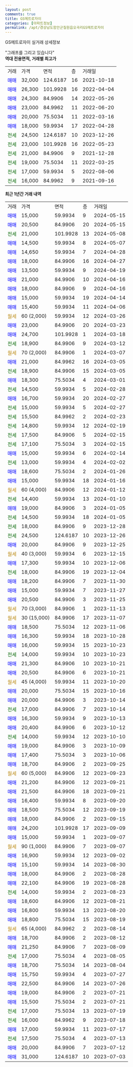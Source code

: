 ```yaml
---
layout: post
comments: true
title: GS메트로자이
categories: [아파트정보]
permalink: /apt/경상남도함안군칠원읍오곡리GS메트로자이
---
```


GS메트로자이 실거래 상세정보

<script type="text/javascript">
  google.charts.load('current', {'packages':['line', 'corechart']});
  google.charts.setOnLoadCallback(drawChart);

  function drawChart() {
    var data = new google.visualization.DataTable();
    data.addColumn('date', '거래일');
    data.addColumn('number', "매매");
    data.addColumn('number', "전세");
    data.addColumn('number', "전매");

    data.addRows([[new Date(Date.parse("2024-05-15")), 15000, null, null], [new Date(Date.parse("2024-05-15")), 20500, null, null], [new Date(Date.parse("2024-05-08")), null, 21000, null], [new Date(Date.parse("2024-05-07")), 14500, null, null], [new Date(Date.parse("2024-04-28")), 14650, null, null], [new Date(Date.parse("2024-04-27")), 18000, null, null], [new Date(Date.parse("2024-04-19")), 13500, null, null], [new Date(Date.parse("2024-04-16")), 21000, null, null], [new Date(Date.parse("2024-04-16")), 18000, null, null], [new Date(Date.parse("2024-04-14")), 15000, null, null], [new Date(Date.parse("2024-04-06")), 15400, null, null], [new Date(Date.parse("2024-03-26")), null, null, null], [new Date(Date.parse("2024-03-23")), 23000, null, null], [new Date(Date.parse("2024-03-18")), 24700, null, null], [new Date(Date.parse("2024-03-12")), null, 18900, null], [new Date(Date.parse("2024-03-07")), null, null, null], [new Date(Date.parse("2024-03-05")), 21000, null, null], [new Date(Date.parse("2024-03-05")), null, 18900, null], [new Date(Date.parse("2024-03-01")), 18300, null, null], [new Date(Date.parse("2024-02-28")), null, 14500, null], [new Date(Date.parse("2024-02-27")), 16700, null, null], [new Date(Date.parse("2024-02-27")), null, 15000, null], [new Date(Date.parse("2024-02-23")), null, 15500, null], [new Date(Date.parse("2024-02-19")), null, 14800, null], [new Date(Date.parse("2024-02-15")), null, 17500, null], [new Date(Date.parse("2024-02-15")), null, 17100, null], [new Date(Date.parse("2024-02-14")), 15000, null, null], [new Date(Date.parse("2024-02-02")), null, 13000, null], [new Date(Date.parse("2024-01-26")), 18600, null, null], [new Date(Date.parse("2024-01-16")), 15000, null, null], [new Date(Date.parse("2024-01-12")), null, null, null], [new Date(Date.parse("2024-01-10")), null, 14400, null], [new Date(Date.parse("2024-01-05")), 19000, null, null], [new Date(Date.parse("2024-01-05")), null, 14500, null], [new Date(Date.parse("2023-12-28")), null, 18000, null], [new Date(Date.parse("2023-12-26")), null, 24500, null], [new Date(Date.parse("2023-12-25")), 20000, null, null], [new Date(Date.parse("2023-12-15")), null, null, null], [new Date(Date.parse("2023-12-06")), 17300, null, null], [new Date(Date.parse("2023-12-04")), null, 18000, null], [new Date(Date.parse("2023-11-30")), 18200, null, null], [new Date(Date.parse("2023-11-27")), 15000, null, null], [new Date(Date.parse("2023-11-25")), 20500, null, null], [new Date(Date.parse("2023-11-13")), null, null, null], [new Date(Date.parse("2023-11-07")), null, null, null], [new Date(Date.parse("2023-11-06")), 18500, null, null], [new Date(Date.parse("2023-10-28")), 16300, null, null], [new Date(Date.parse("2023-10-23")), 16000, null, null], [new Date(Date.parse("2023-10-23")), null, 14000, null], [new Date(Date.parse("2023-10-21")), 21300, null, null], [new Date(Date.parse("2023-10-21")), 20500, null, null], [new Date(Date.parse("2023-10-20")), null, null, null], [new Date(Date.parse("2023-10-16")), 20000, null, null], [new Date(Date.parse("2023-10-14")), 20000, null, null], [new Date(Date.parse("2023-10-14")), null, 17000, null], [new Date(Date.parse("2023-10-13")), 16300, null, null], [new Date(Date.parse("2023-10-12")), 20400, null, null], [new Date(Date.parse("2023-10-10")), null, 14000, null], [new Date(Date.parse("2023-10-09")), 19000, null, null], [new Date(Date.parse("2023-10-06")), 17400, null, null], [new Date(Date.parse("2023-09-25")), 18700, null, null], [new Date(Date.parse("2023-09-23")), null, null, null], [new Date(Date.parse("2023-09-21")), 21200, null, null], [new Date(Date.parse("2023-09-21")), 21500, null, null], [new Date(Date.parse("2023-09-20")), 16400, null, null], [new Date(Date.parse("2023-09-19")), 18500, null, null], [new Date(Date.parse("2023-09-15")), 18000, null, null], [new Date(Date.parse("2023-09-09")), 24200, null, null], [new Date(Date.parse("2023-09-07")), 15000, null, null], [new Date(Date.parse("2023-09-07")), null, null, null], [new Date(Date.parse("2023-09-02")), 16900, null, null], [new Date(Date.parse("2023-08-30")), 15100, null, null], [new Date(Date.parse("2023-08-28")), 18000, null, null], [new Date(Date.parse("2023-08-28")), 22100, null, null], [new Date(Date.parse("2023-08-23")), null, 14000, null], [new Date(Date.parse("2023-08-21")), 18600, null, null], [new Date(Date.parse("2023-08-20")), 16800, null, null], [new Date(Date.parse("2023-08-19")), 18800, null, null], [new Date(Date.parse("2023-08-14")), null, null, null], [new Date(Date.parse("2023-08-12")), 18700, null, null], [new Date(Date.parse("2023-08-09")), 21250, null, null], [new Date(Date.parse("2023-08-05")), null, 17000, null], [new Date(Date.parse("2023-08-04")), 18700, null, null], [new Date(Date.parse("2023-07-27")), 15750, null, null], [new Date(Date.parse("2023-07-26")), 22500, null, null], [new Date(Date.parse("2023-07-21")), 19000, null, null], [new Date(Date.parse("2023-07-21")), 15500, null, null], [new Date(Date.parse("2023-07-19")), null, 17000, null], [new Date(Date.parse("2023-07-18")), null, 16000, null], [new Date(Date.parse("2023-07-17")), 17000, null, null], [new Date(Date.parse("2023-07-13")), null, 17500, null], [new Date(Date.parse("2023-07-12")), 20000, null, null], [new Date(Date.parse("2023-07-03")), 31000, null, null]]);

    var options = {
      hAxis: {
        format: 'yyyy/MM/dd'
      },    
      lineWidth: 0,
      pointsVisible: true,    
      title: '최근 1년간 유형별 실거래가 분포',
      legend: { position: 'bottom' }
    };

    var formatter = new google.visualization.NumberFormat({pattern:'###,###'} );
    formatter.format(data, 1);
    formatter.format(data, 2);
    
    setTimeout(function() {
        var chart = new google.visualization.LineChart(document.getElementById('columnchart_material'));
        chart.draw(data, (options));
        document.getElementById('loading').style.display = 'none';
    }, 200);
  }
</script>


<div id="loading" style="z-index:20; display: block; margin-left: 0px">"그래프를 그리고 있습니다"</div>
<div id="columnchart_material" style="width: 95%; margin-left: 0px; display: block"></div>
<!-- contents start -->
<b>역대 전용면적, 거래별 최고가</b>
<table class="sortable">
    <tr>
      <td>거래</td>
      <td>가격</td>
      <td>면적</td>
      <td>층</td>
      <td>거래일</td>
    </tr>
        <tr>
          <td><a style="color: blue">매매</a></td>
          <td>32,000</td>
          <td>124.6187</td>
          <td>16</td>
          <td>2021-10-18</td>
        </tr>            <tr>
          <td><a style="color: blue">매매</a></td>
          <td>26,300</td>
          <td>101.9928</td>
          <td>16</td>
          <td>2022-04-04</td>
        </tr>            <tr>
          <td><a style="color: blue">매매</a></td>
          <td>24,300</td>
          <td>84.9906</td>
          <td>14</td>
          <td>2022-05-26</td>
        </tr>            <tr>
          <td><a style="color: blue">매매</a></td>
          <td>23,000</td>
          <td>84.9962</td>
          <td>11</td>
          <td>2022-06-20</td>
        </tr>            <tr>
          <td><a style="color: blue">매매</a></td>
          <td>20,000</td>
          <td>75.5034</td>
          <td>11</td>
          <td>2022-03-16</td>
        </tr>            <tr>
          <td><a style="color: blue">매매</a></td>
          <td>18,000</td>
          <td>59.9934</td>
          <td>17</td>
          <td>2022-04-28</td>
        </tr>        
        <tr>
              <td><a style="color: darkgreen">전세</a></td>
              <td>24,500</td>
              <td>124.6187</td>
              <td>10</td>
              <td>2023-12-26</td>
            </tr>            <tr>
              <td><a style="color: darkgreen">전세</a></td>
              <td>23,000</td>
              <td>101.9928</td>
              <td>16</td>
              <td>2022-05-23</td>
            </tr>            <tr>
              <td><a style="color: darkgreen">전세</a></td>
              <td>21,000</td>
              <td>84.9906</td>
              <td>9</td>
              <td>2021-12-28</td>
            </tr>            <tr>
              <td><a style="color: darkgreen">전세</a></td>
              <td>19,000</td>
              <td>75.5034</td>
              <td>11</td>
              <td>2022-03-25</td>
            </tr>            <tr>
              <td><a style="color: darkgreen">전세</a></td>
              <td>17,000</td>
              <td>59.9934</td>
              <td>5</td>
              <td>2022-08-06</td>
            </tr>            <tr>
              <td><a style="color: darkgreen">전세</a></td>
              <td>16,000</td>
              <td>84.9962</td>
              <td>9</td>
              <td>2021-09-16</td>
            </tr>        
    
</table>

<b>최근 1년간 거래 내역</b>

<table class="sortable">
    <tr>
      <td>거래</td>
      <td>가격</td>
      <td>면적</td>
      <td>층</td>
      <td>거래일</td>
    </tr>
    <tr>
      <td><a style="color: blue">매매</a></td>
      <td>15,000</td>
      <td>59.9934</td>
      <td>9</td>
      <td>2024-05-15</td>
    </tr>          <tr>
      <td><a style="color: blue">매매</a></td>
      <td>20,500</td>
      <td>84.9906</td>
      <td>20</td>
      <td>2024-05-15</td>
    </tr>          <tr>
      <td><a style="color: darkgreen">전세</a></td>
      <td>21,000</td>
      <td>101.9928</td>
      <td>13</td>
      <td>2024-05-08</td>
    </tr>          <tr>
      <td><a style="color: blue">매매</a></td>
      <td>14,500</td>
      <td>59.9934</td>
      <td>8</td>
      <td>2024-05-07</td>
    </tr>          <tr>
      <td><a style="color: blue">매매</a></td>
      <td>14,650</td>
      <td>59.9934</td>
      <td>7</td>
      <td>2024-04-28</td>
    </tr>          <tr>
      <td><a style="color: blue">매매</a></td>
      <td>18,000</td>
      <td>84.9906</td>
      <td>16</td>
      <td>2024-04-27</td>
    </tr>          <tr>
      <td><a style="color: blue">매매</a></td>
      <td>13,500</td>
      <td>59.9934</td>
      <td>9</td>
      <td>2024-04-19</td>
    </tr>          <tr>
      <td><a style="color: blue">매매</a></td>
      <td>21,000</td>
      <td>84.9906</td>
      <td>10</td>
      <td>2024-04-16</td>
    </tr>          <tr>
      <td><a style="color: blue">매매</a></td>
      <td>18,000</td>
      <td>84.9906</td>
      <td>9</td>
      <td>2024-04-16</td>
    </tr>          <tr>
      <td><a style="color: blue">매매</a></td>
      <td>15,000</td>
      <td>59.9934</td>
      <td>19</td>
      <td>2024-04-14</td>
    </tr>          <tr>
      <td><a style="color: blue">매매</a></td>
      <td>15,400</td>
      <td>59.9934</td>
      <td>11</td>
      <td>2024-04-06</td>
    </tr>          <tr>
      <td><a style="color: darkgoldenrod">월세</a></td>
      <td>60 (2,000)</td>
      <td>59.9934</td>
      <td>12</td>
      <td>2024-03-26</td>
    </tr>          <tr>
      <td><a style="color: blue">매매</a></td>
      <td>23,000</td>
      <td>84.9906</td>
      <td>20</td>
      <td>2024-03-23</td>
    </tr>          <tr>
      <td><a style="color: blue">매매</a></td>
      <td>24,700</td>
      <td>101.9928</td>
      <td>1</td>
      <td>2024-03-18</td>
    </tr>          <tr>
      <td><a style="color: darkgreen">전세</a></td>
      <td>18,900</td>
      <td>84.9906</td>
      <td>9</td>
      <td>2024-03-12</td>
    </tr>          <tr>
      <td><a style="color: darkgoldenrod">월세</a></td>
      <td>70 (2,000)</td>
      <td>84.9906</td>
      <td>1</td>
      <td>2024-03-07</td>
    </tr>          <tr>
      <td><a style="color: blue">매매</a></td>
      <td>21,000</td>
      <td>84.9962</td>
      <td>16</td>
      <td>2024-03-05</td>
    </tr>          <tr>
      <td><a style="color: darkgreen">전세</a></td>
      <td>18,900</td>
      <td>84.9906</td>
      <td>15</td>
      <td>2024-03-05</td>
    </tr>          <tr>
      <td><a style="color: blue">매매</a></td>
      <td>18,300</td>
      <td>75.5034</td>
      <td>4</td>
      <td>2024-03-01</td>
    </tr>          <tr>
      <td><a style="color: darkgreen">전세</a></td>
      <td>14,500</td>
      <td>59.9934</td>
      <td>5</td>
      <td>2024-02-28</td>
    </tr>          <tr>
      <td><a style="color: blue">매매</a></td>
      <td>16,700</td>
      <td>59.9934</td>
      <td>20</td>
      <td>2024-02-27</td>
    </tr>          <tr>
      <td><a style="color: darkgreen">전세</a></td>
      <td>15,000</td>
      <td>59.9934</td>
      <td>5</td>
      <td>2024-02-27</td>
    </tr>          <tr>
      <td><a style="color: darkgreen">전세</a></td>
      <td>15,500</td>
      <td>84.9962</td>
      <td>2</td>
      <td>2024-02-23</td>
    </tr>          <tr>
      <td><a style="color: darkgreen">전세</a></td>
      <td>14,800</td>
      <td>59.9934</td>
      <td>12</td>
      <td>2024-02-19</td>
    </tr>          <tr>
      <td><a style="color: darkgreen">전세</a></td>
      <td>17,500</td>
      <td>84.9906</td>
      <td>5</td>
      <td>2024-02-15</td>
    </tr>          <tr>
      <td><a style="color: darkgreen">전세</a></td>
      <td>17,100</td>
      <td>75.5034</td>
      <td>3</td>
      <td>2024-02-15</td>
    </tr>          <tr>
      <td><a style="color: blue">매매</a></td>
      <td>15,000</td>
      <td>59.9934</td>
      <td>6</td>
      <td>2024-02-14</td>
    </tr>          <tr>
      <td><a style="color: darkgreen">전세</a></td>
      <td>13,000</td>
      <td>59.9934</td>
      <td>4</td>
      <td>2024-02-02</td>
    </tr>          <tr>
      <td><a style="color: blue">매매</a></td>
      <td>18,600</td>
      <td>75.5034</td>
      <td>2</td>
      <td>2024-01-26</td>
    </tr>          <tr>
      <td><a style="color: blue">매매</a></td>
      <td>15,000</td>
      <td>59.9934</td>
      <td>18</td>
      <td>2024-01-16</td>
    </tr>          <tr>
      <td><a style="color: darkgoldenrod">월세</a></td>
      <td>60 (4,000)</td>
      <td>84.9906</td>
      <td>12</td>
      <td>2024-01-12</td>
    </tr>          <tr>
      <td><a style="color: darkgreen">전세</a></td>
      <td>14,400</td>
      <td>59.9934</td>
      <td>13</td>
      <td>2024-01-10</td>
    </tr>          <tr>
      <td><a style="color: blue">매매</a></td>
      <td>19,000</td>
      <td>84.9906</td>
      <td>3</td>
      <td>2024-01-05</td>
    </tr>          <tr>
      <td><a style="color: darkgreen">전세</a></td>
      <td>14,500</td>
      <td>59.9934</td>
      <td>18</td>
      <td>2024-01-05</td>
    </tr>          <tr>
      <td><a style="color: darkgreen">전세</a></td>
      <td>18,000</td>
      <td>84.9906</td>
      <td>9</td>
      <td>2023-12-28</td>
    </tr>          <tr>
      <td><a style="color: darkgreen">전세</a></td>
      <td>24,500</td>
      <td>124.6187</td>
      <td>10</td>
      <td>2023-12-26</td>
    </tr>          <tr>
      <td><a style="color: blue">매매</a></td>
      <td>20,000</td>
      <td>84.9906</td>
      <td>9</td>
      <td>2023-12-25</td>
    </tr>          <tr>
      <td><a style="color: darkgoldenrod">월세</a></td>
      <td>40 (3,000)</td>
      <td>59.9934</td>
      <td>6</td>
      <td>2023-12-15</td>
    </tr>          <tr>
      <td><a style="color: blue">매매</a></td>
      <td>17,300</td>
      <td>59.9934</td>
      <td>10</td>
      <td>2023-12-06</td>
    </tr>          <tr>
      <td><a style="color: darkgreen">전세</a></td>
      <td>18,000</td>
      <td>84.9906</td>
      <td>19</td>
      <td>2023-12-04</td>
    </tr>          <tr>
      <td><a style="color: blue">매매</a></td>
      <td>18,200</td>
      <td>84.9906</td>
      <td>7</td>
      <td>2023-11-30</td>
    </tr>          <tr>
      <td><a style="color: blue">매매</a></td>
      <td>15,000</td>
      <td>59.9934</td>
      <td>7</td>
      <td>2023-11-27</td>
    </tr>          <tr>
      <td><a style="color: blue">매매</a></td>
      <td>20,500</td>
      <td>84.9906</td>
      <td>3</td>
      <td>2023-11-25</td>
    </tr>          <tr>
      <td><a style="color: darkgoldenrod">월세</a></td>
      <td>70 (3,000)</td>
      <td>84.9906</td>
      <td>1</td>
      <td>2023-11-13</td>
    </tr>          <tr>
      <td><a style="color: darkgoldenrod">월세</a></td>
      <td>30 (15,000)</td>
      <td>84.9906</td>
      <td>17</td>
      <td>2023-11-07</td>
    </tr>          <tr>
      <td><a style="color: blue">매매</a></td>
      <td>18,500</td>
      <td>75.5034</td>
      <td>12</td>
      <td>2023-11-06</td>
    </tr>          <tr>
      <td><a style="color: blue">매매</a></td>
      <td>16,300</td>
      <td>59.9934</td>
      <td>18</td>
      <td>2023-10-28</td>
    </tr>          <tr>
      <td><a style="color: blue">매매</a></td>
      <td>16,000</td>
      <td>59.9934</td>
      <td>15</td>
      <td>2023-10-23</td>
    </tr>          <tr>
      <td><a style="color: darkgreen">전세</a></td>
      <td>14,000</td>
      <td>59.9934</td>
      <td>10</td>
      <td>2023-10-23</td>
    </tr>          <tr>
      <td><a style="color: blue">매매</a></td>
      <td>21,300</td>
      <td>84.9906</td>
      <td>10</td>
      <td>2023-10-21</td>
    </tr>          <tr>
      <td><a style="color: blue">매매</a></td>
      <td>20,500</td>
      <td>84.9906</td>
      <td>6</td>
      <td>2023-10-21</td>
    </tr>          <tr>
      <td><a style="color: darkgoldenrod">월세</a></td>
      <td>45 (4,000)</td>
      <td>59.9934</td>
      <td>11</td>
      <td>2023-10-20</td>
    </tr>          <tr>
      <td><a style="color: blue">매매</a></td>
      <td>20,000</td>
      <td>75.5034</td>
      <td>15</td>
      <td>2023-10-16</td>
    </tr>          <tr>
      <td><a style="color: blue">매매</a></td>
      <td>20,000</td>
      <td>84.9906</td>
      <td>3</td>
      <td>2023-10-14</td>
    </tr>          <tr>
      <td><a style="color: darkgreen">전세</a></td>
      <td>17,000</td>
      <td>84.9906</td>
      <td>7</td>
      <td>2023-10-14</td>
    </tr>          <tr>
      <td><a style="color: blue">매매</a></td>
      <td>16,300</td>
      <td>59.9934</td>
      <td>9</td>
      <td>2023-10-13</td>
    </tr>          <tr>
      <td><a style="color: blue">매매</a></td>
      <td>20,400</td>
      <td>84.9906</td>
      <td>6</td>
      <td>2023-10-12</td>
    </tr>          <tr>
      <td><a style="color: darkgreen">전세</a></td>
      <td>14,000</td>
      <td>59.9934</td>
      <td>12</td>
      <td>2023-10-10</td>
    </tr>          <tr>
      <td><a style="color: blue">매매</a></td>
      <td>19,000</td>
      <td>84.9906</td>
      <td>3</td>
      <td>2023-10-09</td>
    </tr>          <tr>
      <td><a style="color: blue">매매</a></td>
      <td>17,400</td>
      <td>75.5034</td>
      <td>3</td>
      <td>2023-10-06</td>
    </tr>          <tr>
      <td><a style="color: blue">매매</a></td>
      <td>18,700</td>
      <td>84.9906</td>
      <td>2</td>
      <td>2023-09-25</td>
    </tr>          <tr>
      <td><a style="color: darkgoldenrod">월세</a></td>
      <td>60 (5,000)</td>
      <td>84.9906</td>
      <td>12</td>
      <td>2023-09-23</td>
    </tr>          <tr>
      <td><a style="color: blue">매매</a></td>
      <td>21,200</td>
      <td>84.9906</td>
      <td>12</td>
      <td>2023-09-21</td>
    </tr>          <tr>
      <td><a style="color: blue">매매</a></td>
      <td>21,500</td>
      <td>84.9906</td>
      <td>18</td>
      <td>2023-09-21</td>
    </tr>          <tr>
      <td><a style="color: blue">매매</a></td>
      <td>16,400</td>
      <td>59.9934</td>
      <td>8</td>
      <td>2023-09-20</td>
    </tr>          <tr>
      <td><a style="color: blue">매매</a></td>
      <td>18,500</td>
      <td>75.5034</td>
      <td>12</td>
      <td>2023-09-19</td>
    </tr>          <tr>
      <td><a style="color: blue">매매</a></td>
      <td>18,000</td>
      <td>84.9906</td>
      <td>2</td>
      <td>2023-09-15</td>
    </tr>          <tr>
      <td><a style="color: blue">매매</a></td>
      <td>24,200</td>
      <td>101.9928</td>
      <td>17</td>
      <td>2023-09-09</td>
    </tr>          <tr>
      <td><a style="color: blue">매매</a></td>
      <td>15,000</td>
      <td>59.9934</td>
      <td>1</td>
      <td>2023-09-07</td>
    </tr>          <tr>
      <td><a style="color: darkgoldenrod">월세</a></td>
      <td>90 (1,000)</td>
      <td>84.9906</td>
      <td>7</td>
      <td>2023-09-07</td>
    </tr>          <tr>
      <td><a style="color: blue">매매</a></td>
      <td>16,900</td>
      <td>59.9934</td>
      <td>12</td>
      <td>2023-09-02</td>
    </tr>          <tr>
      <td><a style="color: blue">매매</a></td>
      <td>15,100</td>
      <td>59.9934</td>
      <td>14</td>
      <td>2023-08-30</td>
    </tr>          <tr>
      <td><a style="color: blue">매매</a></td>
      <td>18,000</td>
      <td>84.9906</td>
      <td>2</td>
      <td>2023-08-28</td>
    </tr>          <tr>
      <td><a style="color: blue">매매</a></td>
      <td>22,100</td>
      <td>84.9906</td>
      <td>19</td>
      <td>2023-08-28</td>
    </tr>          <tr>
      <td><a style="color: darkgreen">전세</a></td>
      <td>14,000</td>
      <td>59.9934</td>
      <td>2</td>
      <td>2023-08-23</td>
    </tr>          <tr>
      <td><a style="color: blue">매매</a></td>
      <td>18,600</td>
      <td>84.9906</td>
      <td>12</td>
      <td>2023-08-21</td>
    </tr>          <tr>
      <td><a style="color: blue">매매</a></td>
      <td>16,800</td>
      <td>59.9934</td>
      <td>13</td>
      <td>2023-08-20</td>
    </tr>          <tr>
      <td><a style="color: blue">매매</a></td>
      <td>18,800</td>
      <td>75.5034</td>
      <td>15</td>
      <td>2023-08-19</td>
    </tr>          <tr>
      <td><a style="color: darkgoldenrod">월세</a></td>
      <td>65 (4,000)</td>
      <td>84.9962</td>
      <td>2</td>
      <td>2023-08-14</td>
    </tr>          <tr>
      <td><a style="color: blue">매매</a></td>
      <td>18,700</td>
      <td>84.9906</td>
      <td>2</td>
      <td>2023-08-12</td>
    </tr>          <tr>
      <td><a style="color: blue">매매</a></td>
      <td>21,250</td>
      <td>84.9906</td>
      <td>7</td>
      <td>2023-08-09</td>
    </tr>          <tr>
      <td><a style="color: darkgreen">전세</a></td>
      <td>17,000</td>
      <td>75.5034</td>
      <td>4</td>
      <td>2023-08-05</td>
    </tr>          <tr>
      <td><a style="color: blue">매매</a></td>
      <td>18,700</td>
      <td>75.5034</td>
      <td>14</td>
      <td>2023-08-04</td>
    </tr>          <tr>
      <td><a style="color: blue">매매</a></td>
      <td>15,750</td>
      <td>59.9934</td>
      <td>4</td>
      <td>2023-07-27</td>
    </tr>          <tr>
      <td><a style="color: blue">매매</a></td>
      <td>22,500</td>
      <td>84.9906</td>
      <td>14</td>
      <td>2023-07-26</td>
    </tr>          <tr>
      <td><a style="color: blue">매매</a></td>
      <td>19,000</td>
      <td>84.9906</td>
      <td>2</td>
      <td>2023-07-21</td>
    </tr>          <tr>
      <td><a style="color: blue">매매</a></td>
      <td>15,500</td>
      <td>75.5034</td>
      <td>2</td>
      <td>2023-07-21</td>
    </tr>          <tr>
      <td><a style="color: darkgreen">전세</a></td>
      <td>17,000</td>
      <td>75.5034</td>
      <td>13</td>
      <td>2023-07-19</td>
    </tr>          <tr>
      <td><a style="color: darkgreen">전세</a></td>
      <td>16,000</td>
      <td>84.9962</td>
      <td>9</td>
      <td>2023-07-18</td>
    </tr>          <tr>
      <td><a style="color: blue">매매</a></td>
      <td>17,000</td>
      <td>59.9934</td>
      <td>11</td>
      <td>2023-07-17</td>
    </tr>          <tr>
      <td><a style="color: darkgreen">전세</a></td>
      <td>17,500</td>
      <td>75.5034</td>
      <td>4</td>
      <td>2023-07-13</td>
    </tr>          <tr>
      <td><a style="color: blue">매매</a></td>
      <td>20,000</td>
      <td>84.9906</td>
      <td>7</td>
      <td>2023-07-12</td>
    </tr>          <tr>
      <td><a style="color: blue">매매</a></td>
      <td>31,000</td>
      <td>124.6187</td>
      <td>10</td>
      <td>2023-07-03</td>
    </tr>      </table>
<!-- contents end -->    

